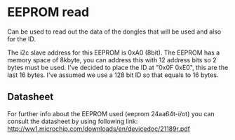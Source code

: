 # EEPROM read
Can be used to read out the data of the dongles that will be used and also for the ID.

The i2c slave address for this EEPROM is 0xA0 (8bit). The EEPROM has a memory space of 8kbyte, you can address this with 12 address bits so 2 bytes must be used. I've decided to place the ID at "0x0F 0xE0", this are the last 16 bytes. I've assumed we use a 128 bit ID so that equals to 16 bytes.

## Datasheet
For further info about the EEPROM used (eeprom 24aa64t-i/ot) you can consult the datasheet by using following link:
http://ww1.microchip.com/downloads/en/devicedoc/21189r.pdf
